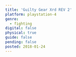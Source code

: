 ```yaml
---
title: 'Guilty Gear Xrd REV 2'
platform: playstation-4
genre:
  - fighting
digital: false
physical: true
guide: false
pending: false
posted: 2018-01-24
---
```


